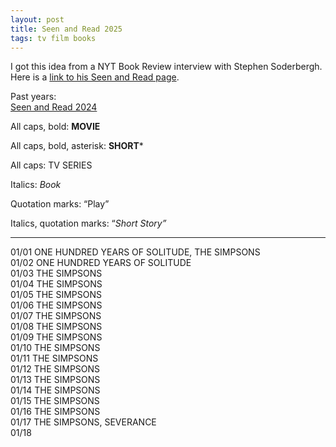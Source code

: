 ```yaml
---
layout: post
title: Seen and Read 2025
tags: tv film books
---
```

I got this idea from a NYT Book Review  interview with Stephen Soderbergh. Here is a [link to his Seen and Read page](https://extension765.com/blogs/soderblog/seen-read-2023).

Past years:\
[Seen and Read 2024](https://1dgk.github.io/2025/01/01/seen-read-2024.html)

All caps, bold: **MOVIE**

All caps, bold, asterisk: **SHORT***

All caps: TV SERIES

Italics: _Book_

Quotation marks: “Play”

Italics, quotation marks: “_Short Story”_

---
01/01 ONE HUNDRED YEARS OF SOLITUDE, THE SIMPSONS\
01/02 ONE HUNDRED YEARS OF SOLITUDE\
01/03 THE SIMPSONS\
01/04 THE SIMPSONS\
01/05 THE SIMPSONS\
01/06 THE SIMPSONS\
01/07 THE SIMPSONS\
01/08 THE SIMPSONS\
01/09 THE SIMPSONS\
01/10 THE SIMPSONS\
01/11 THE SIMPSONS\
01/12 THE SIMPSONS\
01/13 THE SIMPSONS\
01/14 THE SIMPSONS\
01/15 THE SIMPSONS\
01/16 THE SIMPSONS\
01/17 THE SIMPSONS, SEVERANCE\
01/18